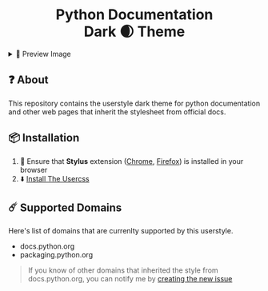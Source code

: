 <h1 align="center">
    Python Documentation<br>
    Dark 🌒 Theme
</h1>
<details align="center"><summary align="left">🎨 Preview Image</summary>
    <img src="./images/preview.png">
</details>

## ❓ About
This repository contains the userstyle dark theme for python documentation and other web pages that inherit the stylesheet from official docs.

## 📦 Installation
1. 🧩 Ensure that **Stylus** extension ([Chrome](https://chrome.google.com/webstore/detail/stylus/clngdbkpkpeebahjckkjfobafhncgmne), [Firefox](https://addons.mozilla.org/ru/firefox/addon/styl-us/)) is installed in your browser
2. ⬇️ [Install The Usercss](https://github.com/maximilionus/python_docs_dark/raw/master/python_docs_dark.user.css)

## ☄️ Supported Domains
Here's list of domains that are currenlty supported by this userstyle.

- docs.python.org
- packaging.python.org

> If you know of other domains that inherited the style from docs.python.org, you can notify me by [creating the new issue](https://github.com/maximilionus/python_docs_dark/issues/new?labels=add%20to%20supported%20pages)
